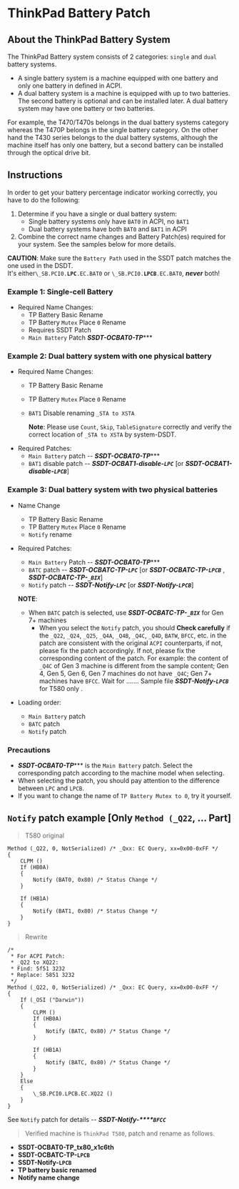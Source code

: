 # ThinkPad Battery Patch

## About the ThinkPad Battery System

The ThinkPad Battery system consists of 2 categories: `single` and `dual` battery systems.

* A single battery system is a machine equipped with one battery and only one battery in defined in ACPI.
* A dual battery system is a machine is equipped with up to two batteries. The second battery is optional and can be installed later. A dual battery system may have one battery or two batteries.

For example, the T470/T470s belongs in the dual battery systems category whereas the T470P belongs in the single battery category. On the other hand the T430 series belongs to the dual battery systems, although the machine itself has only one battery, but a second battery can be installed through the optical drive bit.

## Instructions

In order to get your battery percentage indicator working correctly, you have to do the following:

1. Determine if you have a single or dual battery system:
   * Single battery systems only have `BAT0` in ACPI, no `BAT1`
   * Dual battery systems have both `BAT0` and `BAT1` in ACPI
2. Combine the correct name changes and Battery Patch(es) required for your system. See the samples below for more details.

**CAUTION**: Make sure the `Battery Path` used in the SSDT patch matches the one used in the DSDT.\
It's either`\_SB.PCI0.`**`LPC`**`.EC.BAT0` or `\_SB.PCI0.`**`LPCB`**`.EC.BAT0`, _**never**_ both!

### Example 1: Single-cell Battery

* Required Name Changes:
  * TP Battery Basic Rename
  * TP Battery `Mutex` Place `0` Rename
  * Requires SSDT Patch
  * `Main Battery` Patch _**SSDT-OCBAT0-TP**_\*\*\*

### Example 2: Dual battery system with one physical battery

* Required Name Changes:
  * TP Battery Basic Rename
  * TP Battery `Mutex` Place `0` Rename
  *   `BAT1` Disable renaming `_STA to XSTA`

      **Note**: Please use `Count`, `Skip`, `TableSignature` correctly and verify the correct location of `_STA to XSTA` by system-DSDT.
* Required Patches:
  * `Main Battery` patch -- _**SSDT-OCBAT0-TP**_\*\*\*
  * `BAT1` disable patch -- _**SSDT-OCBAT1-disable-`LPC`**_ \[or _**SSDT-OCBAT1-disable-`LPCB`**_]

### Example 3: Dual battery system with two physical batteries

* Name Change
  * TP Battery Basic Rename
  * TP Battery `Mutex` Place `0` Rename
  * `Notify` rename
*   Required Patches:

    * `Main Battery` Patch -- _**SSDT-OCBAT0-TP**_\*\*\*
    * `BATC` patch -- _**SSDT-OCBATC-TP-`LPC`**_ \[or _**SSDT-OCBATC-TP-`LPCB`**_ , _**SSDT-OCBATC-TP-`_BIX`**_]
    * `Notify` patch -- _**SSDT-Notify-`LPC`**_ \[or _**SSDT-Notify-`LPCB`**_]

    **NOTE**:

    * When `BATC` patch is selected, use _**SSDT-OCBATC-TP-`_BIX`**_ for Gen 7+ machines
      * When you select the `Notify` patch, you should **Check carefully** if the `_Q22`, `_Q24`, `_Q25`, `_Q4A`, `_Q4B`, `_Q4C`, `_Q4D`, `BATW`, `BFCC`, etc. in the patch are consistent with the original `ACPI` counterparts, if not, please fix the patch accordingly. If not, please fix the corresponding content of the patch. For example: the content of `_Q4C` of Gen 3 machine is different from the sample content; Gen 4, Gen 5, Gen 6, Gen 7 machines do not have `_Q4C`; Gen 7+ machines have `BFCC`. Wait for ....... Sample file _**SSDT-Notify-`LPCB`**_ for T580 only .
* Loading order:
  * `Main Battery` patch
  * `BATC` patch
  * `Notify` patch

### Precautions

* _**SSDT-OCBAT0-TP**_\*\*\* is the `Main Battery` patch. Select the corresponding patch according to the machine model when selecting.
* When selecting the patch, you should pay attention to the difference between `LPC` and `LPCB`.
* If you want to change the name of `TP Battery Mutex to 0`, try it yourself.

## `Notify` patch example \[Only `Method (_Q22`, ... Part]

> T580 original

```
Method (_Q22, 0, NotSerialized) /* _Qxx: EC Query, xx=0x00-0xFF */
{
    CLPM ()
    If (HB0A)
    {
        Notify (BAT0, 0x80) /* Status Change */
    }

    If (HB1A)
    {
        Notify (BAT1, 0x80) /* Status Change */
    }
}
```

> Rewrite

```
/*
 * For ACPI Patch:
 * _Q22 to XQ22:
 * Find: 5f51 3232
 * Replace: 5851 3232
 */
Method (_Q22, 0, NotSerialized) /* _Qxx: EC Query, xx=0x00-0xFF */
{
    If (_OSI ("Darwin"))
    {
        CLPM ()
        If (HB0A)
        {
            Notify (BATC, 0x80) /* Status Change */
        }

        If (HB1A)
        {
            Notify (BATC, 0x80) /* Status Change */
        }
    }
    Else
    {
        \_SB.PCI0.LPCB.EC.XQ22 ()
    }
}
```

See `Notify` patch for details -- _**SSDT-Notify-****`BFCC`**_

> Verified machine is `ThinkPad T580`, patch and rename as follows.

* **SSDT-OCBAT0-TP\_tx80\_x1c6th**
* **SSDT-OCBATC-TP-`LPCB`**
* **SSDT-Notify-`LPCB`**
* **TP battery basic renamed**
* **Notify name change**
